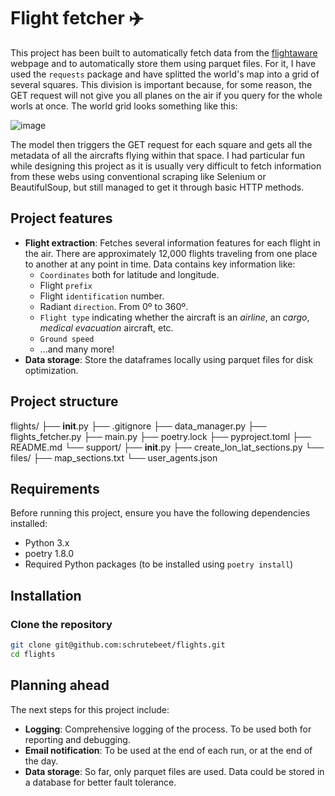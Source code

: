 # Flight fetcher :airplane:
This project has been built to automatically fetch data from the [flightaware](https://www.flightaware.com/live/) webpage and to automatically store them using parquet files. 
For it, I have used the `requests` package and have splitted the world's map into a grid of several squares.
This division is important because, for some reason, the GET request will not give you all planes on the air if you query for the whole worls at once.
The world grid looks something like this:

![image](https://github.com/user-attachments/assets/759cdedc-9b1e-4f62-88fb-bae7a942c5c0)

The model then triggers the GET request for each square and gets all the metadata of all the aircrafts flying within that space.
I had particular fun while designing this project as it is usually very difficult to fetch information from these webs using conventional scraping like Selenium or BeautifulSoup, but still managed to get it through basic HTTP methods. 

## Project features

- **Flight extraction**: Fetches several information features for each flight in the air. There are approximately 12,000 flights traveling from one place to another at any point in time. Data contains key information like:
    - `Coordinates` both for latitude and longitude.
    - Flight `prefix`
    - Flight `identification` number.
    - Radiant `direction`. From 0º to 360º.
    - `Flight type` indicating whether the aircraft is an _airline_, an _cargo_, _medical evacuation_ aircraft, etc.
    - `Ground speed`
    - ...and many more!
- **Data storage**: Store the dataframes locally using parquet files for disk optimization.

## Project structure

flights/
├── __init__.py
├── .gitignore
├── data_manager.py
├── flights_fetcher.py
├── main.py
├── poetry.lock
├── pyproject.toml
├── README.md
└── support/
    ├── __init__.py
    ├── create_lon_lat_sections.py
    └── files/
        ├── map_sections.txt
        └── user_agents.json


## Requirements

Before running this project, ensure you have the following dependencies installed:

- Python 3.x
- poetry 1.8.0
- Required Python packages (to be installed using `poetry install`)


## Installation

### Clone the repository

```bash
git clone git@github.com:schrutebeet/flights.git
cd flights
```


## Planning ahead
The next steps for this project include:

- **Logging**: Comprehensive logging of the process. To be used both for reporting and debugging.
- **Email notification**: To be used at the end of each run, or at the end of the day.
- **Data storage**: So far, only parquet files are used. Data could be stored in a database for better fault tolerance.
